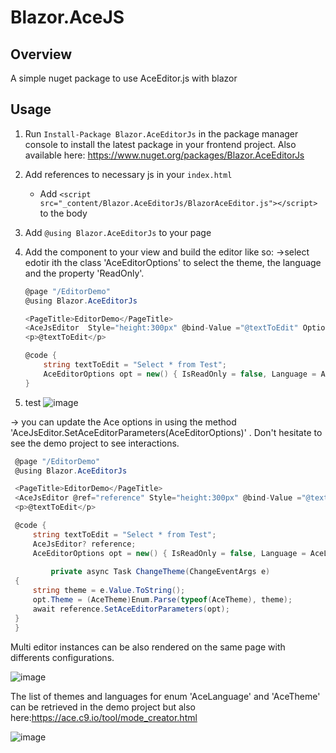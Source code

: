 # Blazor.AceJS

## Overview
A simple nuget package to use AceEditor.js with blazor

## Usage
1. Run `Install-Package Blazor.AceEditorJs` in the package manager console to install the latest package in your frontend project. Also available here: https://www.nuget.org/packages/Blazor.AceEditorJs
2. Add references to necessary js in your `index.html`
    - Add `<script src="_content/Blazor.AceEditorJs/BlazorAceEditor.js"></script>` to the body
3. Add `@using Blazor.AceEditorJs` to your page
4. Add the component to your view and build the editor like so:
    ->select edotir ith the class 'AceEditorOptions' to select the theme, the language and the property 'ReadOnly'.
    ```c#
    @page "/EditorDemo"
    @using Blazor.AceEditorJs   

    <PageTitle>EditorDemo</PageTitle>
    <AceJsEditor  Style="height:300px" @bind-Value ="@textToEdit" Options="opt"></AceJsEditor>
    <p>@textToEdit</p>

    @code {
        string textToEdit = "Select * from Test";
        AceEditorOptions opt = new() { IsReadOnly = false, Language = AceLanguage.sqlserver, Theme = AceTheme.sqlserver };
    }

    ```
    
5. test
![image](https://user-images.githubusercontent.com/46160493/186119032-dde36180-579a-4f68-a553-f04533c8ecba.png)


-> you can update the Ace options in using the method 'AceJsEditor.SetAceEditorParameters(AceEditorOptions)' . Don't hesitate to see the demo project to see interactions.

   ```c#
    @page "/EditorDemo"
    @using Blazor.AceEditorJs   

    <PageTitle>EditorDemo</PageTitle>
    <AceJsEditor @ref="reference" Style="height:300px" @bind-Value ="@textToEdit" Options="opt"></AceJsEditor>
    <p>@textToEdit</p>

    @code {
        string textToEdit = "Select * from Test";
        AceJsEditor? reference;
        AceEditorOptions opt = new() { IsReadOnly = false, Language = AceLanguage.sqlserver, Theme = AceTheme.sqlserver };
        
            private async Task ChangeTheme(ChangeEventArgs e)
    {
        string theme = e.Value.ToString();
        opt.Theme = (AceTheme)Enum.Parse(typeof(AceTheme), theme);
        await reference.SetAceEditorParameters(opt);
    }
    }
   ```
   
   Multi editor instances can be also rendered on the same page with differents configurations.
   
![image](https://user-images.githubusercontent.com/46160493/187048810-d0474300-73be-412f-88ae-04bb7fab1da6.png)


The list of themes and languages for enum 'AceLanguage' and 'AceTheme' can be retrieved in the demo project but also here:https://ace.c9.io/tool/mode_creator.html

![image](https://user-images.githubusercontent.com/46160493/187050691-8b3e765c-19c0-4ec5-8b4f-c79425b4bd7b.png)

